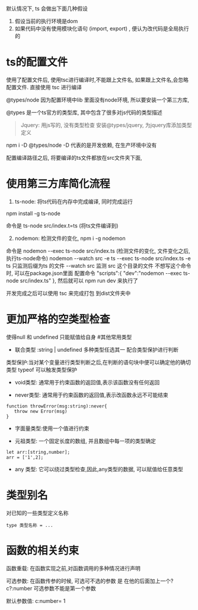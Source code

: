 ### 
默认情况下, ts 会做出下面几种假设
1. 假设当前的执行环境是dom
2. 如果代码中没有使用模块化语句 (import, export) , 便认为改代码是全局执行的

 # ts的配置文件
 使用了配置文件后, 使用tsc进行编译时,不能跟上文件名, 如果跟上文件名,会忽略配置文件.
  直接使用 tsc  进行编译

@types/node
因为配置环境中lib 里面没有node环境, 所以要安装一个第三方库,

@types 是一个ts官方的类型库, 其中包含了很多对js代码的类型描述
> Jquery: 用js写的, 没有类型检查
> 安装@types/jquery, 为jquery库添加类型定义

npm i -D @types/node
-D 代表的是开发依赖, 在生产环境中没有

配置编译路径之后, 将要编译的ts文件都放在src文件夹下面, 

# 使用第三方库简化流程
1. ts-node: 将ts代码在内存中完成编译, 同时完成运行

npm install -g ts-node

命令是  ts-node src/index.t=ts    (将ts文件编译到)

2. nodemon: 检测文件的变化, 
npm i -g nodemon

命令是   nodemon --exec ts-node src/index.ts      (检测文件的变化, 文件变化之后,执行ts-node命令)
nodemon --watch src -e ts --exec ts-node src/index.ts
-e ts     只监测后缀为ts 的文件
--watch src  监测 src 这个目录的文件
不想写这个命令时, 可以在package.json里面 配置命令
 "scripts":{
    "dev":"nodemon --exec ts-node src/index.ts"
  },
  然后就可以 npm run dev  来执行了


开发完成之后可以使用 tsc 来完成打包 到dist文件夹中

# 更加严格的空类型检查
使得null 和 undefined 只能赋值给自身
#其他常用类型
- 联合类型   :string | undefined  多种类型任选其一
配合类型保护进行判断

类型保护:当对某个变量进行类型判断之后,在判断的语句块中便可以确定他的确切类型
typeof 可以触发类型保护

- void类型: 通常用于约束函数的返回值,表示该函数没有任何返回

- never类型: 通常用于约束函数的返回值,表示改函数永远不可能结束

```
function throwError(msg:string):never{
   throw new Error(msg)
}
```


- 字面量类型:使用一个值进行约束

- 元祖类型: 一个固定长度的数组, 并且数组中每一项的类型确定
```
let arr:[string,number];
arr = ['1',2];
```

- any 类型:  它可以绕过类型检查,因此,any类型的数据, 可以赋值给任意类型

# 类型别名
对已知的一些类型定义名称
```
type 类型名称 = ...
```

# 函数的相关约束

函数重载: 在函数实现之前,对函数调用的多种情况进行声明

可选参数: 在函数传参的时候, 可选可不选的参数 是 在他的后面加上一个?
c?:number     可选参数不能是第一个参数

默认参数值:  c:number= 1



